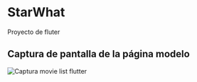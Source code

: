 # StarWhat

Proyecto de fluter

## Captura de pantalla de la página modelo

![Captura movie list flutter](https://github.com/user-attachments/assets/ec6f0afb-0a1f-49d9-b596-1e492f9c9334)
